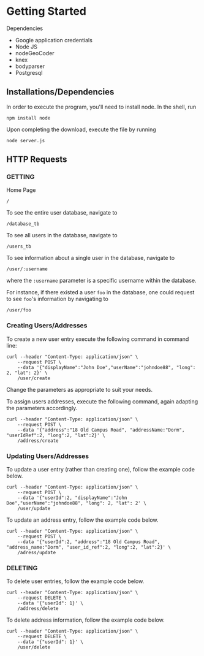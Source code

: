 # Getting Started

Dependencies
- Google application credentials
- Node JS
- nodeGeoCoder
- knex
- bodyparser
- Postgresql

## Installations/Dependencies

In order to execute the program, you'll need to install node. In the shell, run
```
npm install node
```

Upon completing the download, execute the file by running
```
node server.js
```

## HTTP Requests

### GETTING
Home Page
```
/
```
To see the entire user database, navigate to
```
/database_tb
```
To see all users in the database, navigate to
```
/users_tb
```
To see information about a single user in the database, navigate to
```
/user/:username
```
where the `:username` parameter is a specific username within the database.

For instance, if there existed a user `foo` in the database, one could request to see `foo`'s information by navigating to
```
/user/foo
```
### Creating Users/Addresses
To create a new user entry execute the following command in command line:
```
curl --header "Content-Type: application/json" \
    --request POST \
    --data '{"displayName":"John Doe","userName":"johndoe88", "long": 2, "lat": 2}' \
    /user/create
```
Change the parameters as appropriate to suit your needs.

To assign users addresses, execute the following command, again adapting the parameters accordingly.
```
curl --header "Content-Type: application/json" \
    --request POST \
    --data '{"address":"18 Old Campus Road", "addressName:"Dorm", "userIdRef":2, "long":2, "lat":2}' \
    /address/create
```

### Updating Users/Addresses

To update a user entry (rather than creating one), follow the example code below.

```
curl --header "Content-Type: application/json" \
    --request POST \
    --data '{"userId":2, "displayName":"John Doe","userName":"johndoe88", "long": 2, "lat": 2' \
    /user/update
```

To update an address entry, follow the example code below.

```
curl --header "Content-Type: application/json" \
    --request POST \
    --data '{"userId":2, "address":"18 Old Campus Road", "address_name:"Dorm", "user_id_ref":2, "long":2, "lat":2}' \
    /adress/update
```

### DELETING
To delete user entries, follow the example code below.

```
curl --header "Content-Type: application/json" \
    --request DELETE \
    --data '{"userId": 1}' \
    /address/delete
```
To delete address information, follow the example code below.

```
curl --header "Content-Type: application/json" \
    --request DELETE \
    --data '{"userId": 1}' \
    /user/delete
```
